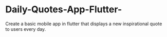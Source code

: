 # Daily-Quotes-App-Flutter-
Create a basic mobile app in flutter that displays a new inspirational quote to users every day.
